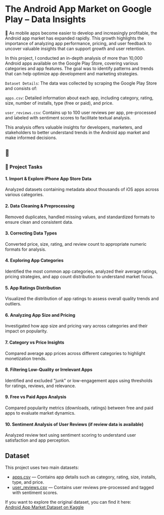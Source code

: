 # The Android App Market on Google Play – Data Insights
📱 As mobile apps become easier to develop and increasingly profitable, the Android app market has expanded rapidly. This growth highlights the importance of analyzing app performance, pricing, and user feedback to uncover valuable insights that can support growth and user retention.

In this project, I conducted an in-depth analysis of more than 10,000 Android apps available on the Google Play Store, covering various categories and app features. The goal was to identify patterns and trends that can help optimize app development and marketing strategies.

`Dataset Details`:
The data was collected by scraping the Google Play Store and consists of:

`apps.csv`: Detailed information about each app, including category, rating, size, number of installs, type (free or paid), and price.

`user_reviews.csv`: Contains up to 100 user reviews per app, pre-processed and labeled with sentiment scores to facilitate textual analysis.

This analysis offers valuable insights for developers, marketers, and stakeholders to better understand trends in the Android app market and make informed decisions.

## 📱 
### 🔧 Project Tasks
#### 1. Import & Explore iPhone App Store Data
Analyzed datasets containing metadata about thousands of iOS apps across various categories.

#### 2. Data Cleaning & Preprocessing
Removed duplicates, handled missing values, and standardized formats to ensure clean and consistent data.

#### 3. Correcting Data Types
Converted price, size, rating, and review count to appropriate numeric formats for analysis.

#### 4. Exploring App Categories
Identified the most common app categories, analyzed their average ratings, pricing strategies, and app count distribution to understand market focus.

#### 5. App Ratings Distribution
Visualized the distribution of app ratings to assess overall quality trends and outliers.

#### 6. Analyzing App Size and Pricing
Investigated how app size and pricing vary across categories and their impact on popularity.

#### 7. Category vs Price Insights
Compared average app prices across different categories to highlight monetization trends.

#### 8. Filtering Low-Quality or Irrelevant Apps
Identified and excluded "junk" or low-engagement apps using thresholds for ratings, reviews, and relevance.

#### 9. Free vs Paid Apps Analysis
Compared popularity metrics (downloads, ratings) between free and paid apps to evaluate market dynamics.

#### 10. Sentiment Analysis of User Reviews (if review data is available)
Analyzed review text using sentiment scoring to understand user satisfaction and app perception.


## Dataset

This project uses two main datasets:

- [apps.csv](data/apps.csv) — Contains app details such as category, rating, size, installs, type, and price.
- [user_reviews.csv](data/user_reviews.csv) — Contains user reviews pre-processed and tagged with sentiment scores.

If you want to explore the original dataset, you can find it here:  
[Android App Market Dataset on Kaggle](https://www.kaggle.com/datasets/utshabkumarghosh/android-app-market-on-google-play)


